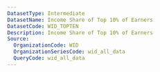 ```yaml
---
DatasetType: Intermediate
DatasetName: Income Share of Top 10% of Earners
DatasetCode: WID_TOPTEN
Description: Income Share of Top 10% of Earners
Source:
  OrganizationCode: WID
  OrganizationSeriesCode: wid_all_data 
  QueryCode: wid_all_data 
---
```


